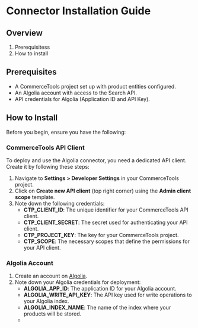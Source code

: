 # Connector Installation Guide

## Overview


1. Prerequisitess
2. How to install

## Prerequisites


* A CommerceTools project set up with product entities configured.
* An Algolia account with access to the Search API.
* API credentials for Algolia (Application ID and API Key).


## How to Install

Before you begin, ensure you have the following:

### CommerceTools API Client

To deploy and use the Algolia connector, you need a dedicated API client. Create it by following these steps:

1. Navigate to **Settings > Developer Settings** in your CommerceTools project.
2. Click on **Create new API client** (top right corner) using the **Admin client scope** template.
3. Note down the following credentials:
   * **CTP\_CLIENT\_ID**: The unique identifier for your CommerceTools API client.
   * **CTP\_CLIENT\_SECRET**: The secret used for authenticating your API client.
   * **CTP\_PROJECT\_KEY**: The key for your CommerceTools project.
   * **CTP\_SCOPE**: The necessary scopes that define the permissions for your API client.

### Algolia Account

1. Create an account on [Algolia](https://www.algolia.com/).
2. Note down your Algolia credentials for deployment:
   * **ALGOLIA\_APP\_ID**: The application ID for your Algolia account.
   * **ALGOLIA\_WRITE\_API\_KEY**: The API key used for write operations to your Algolia index.
   * **ALGOLIA\_INDEX\_NAME**: The name of the index where your products will be stored.
   *
